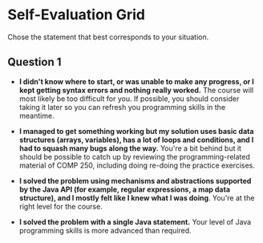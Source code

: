 # Self-Evaluation Grid

Chose the statement that best corresponds to your situation.

## Question 1

* **I didn't know where to start, or was unable to make any progress, or I kept getting syntax errors and nothing really worked.**
The course will most likely be too difficult for you. If possible, you should consider taking it later so you can refresh you programming skills in the meantime.

* **I managed to get something working but my solution uses basic data structures (arrays, variables), has a lot of loops and conditions, and I had to squash many bugs along the way.** You're a bit behind but it should be possible to catch up by reviewing the programming-related material of COMP 250, including doing re-doing the practice exercises.

* **I solved the problem using mechanisms and abstractions supported by the Java API (for example, regular expressions, a map data structure), and I mostly felt like I knew what I was doing**. You're at the right level for the course.

* **I solved the problem with a single Java statement.** Your level of Java programming skills is more advanced than required.
